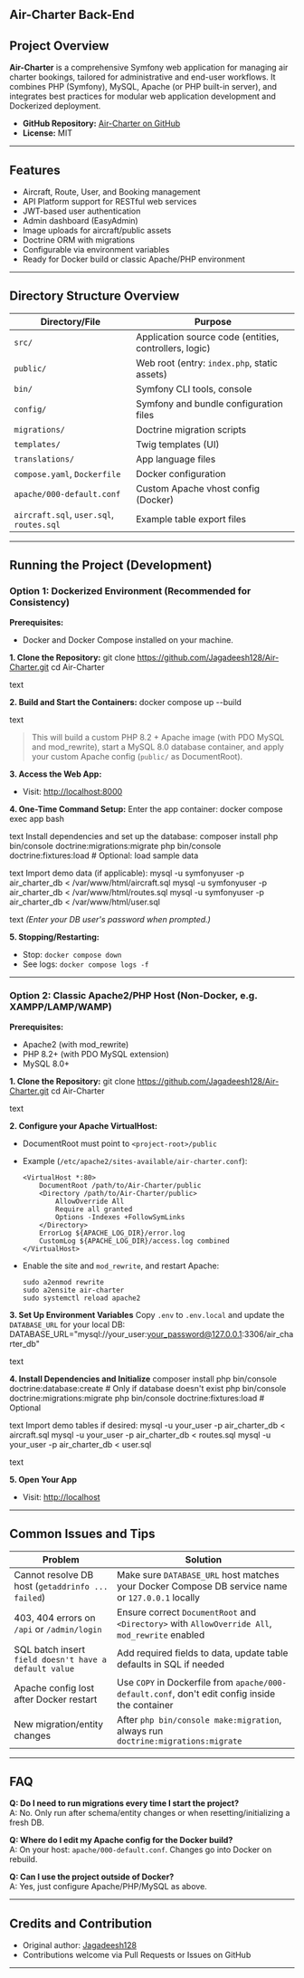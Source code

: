 ## Air-Charter Back-End

## Project Overview

**Air-Charter** is a comprehensive Symfony web application for managing air charter bookings, tailored for administrative and end-user workflows. It combines PHP (Symfony), MySQL, Apache (or PHP built-in server), and integrates best practices for modular web application development and Dockerized deployment.

- **GitHub Repository:** [Air-Charter on GitHub](https://github.com/Jagadeesh128/Air-Charter)
- **License:** MIT

---

## Features

- Aircraft, Route, User, and Booking management
- API Platform support for RESTful web services
- JWT-based user authentication
- Admin dashboard (EasyAdmin)
- Image uploads for aircraft/public assets
- Doctrine ORM with migrations
- Configurable via environment variables
- Ready for Docker build or classic Apache/PHP environment

---

## Directory Structure Overview

| Directory/File                     | Purpose                                                 |
|-------------------------------------|--------------------------------------------------------|
| `src/`                             | Application source code (entities, controllers, logic) |
| `public/`                          | Web root (entry: `index.php`, static assets)           |
| `bin/`                             | Symfony CLI tools, console                             |
| `config/`                          | Symfony and bundle configuration files                 |
| `migrations/`                      | Doctrine migration scripts                             |
| `templates/`                       | Twig templates (UI)                                    |
| `translations/`                    | App language files                                     |
| `compose.yaml`, `Dockerfile`        | Docker configuration                                   |
| `apache/000-default.conf`           | Custom Apache vhost config (Docker)                    |
| `aircraft.sql`, `user.sql`, `routes.sql` | Example table export files                      |

---

## Running the Project (Development)

### Option 1: Dockerized Environment (Recommended for Consistency)

**Prerequisites:**
- Docker and Docker Compose installed on your machine.

**1. Clone the Repository:**
git clone https://github.com/Jagadeesh128/Air-Charter.git
cd Air-Charter

text

**2. Build and Start the Containers:**
docker compose up --build

text
> This will build a custom PHP 8.2 + Apache image (with PDO MySQL and mod_rewrite), start a MySQL 8.0 database container, and apply your custom Apache config (`public/` as DocumentRoot).

**3. Access the Web App:**
- Visit: [http://localhost:8000](http://localhost:8000)

**4. One-Time Command Setup:**
Enter the app container:
docker compose exec app bash

text
Install dependencies and set up the database:
composer install
php bin/console doctrine:migrations:migrate
php bin/console doctrine:fixtures:load # Optional: load sample data

text
Import demo data (if applicable):
mysql -u symfonyuser -p air_charter_db < /var/www/html/aircraft.sql
mysql -u symfonyuser -p air_charter_db < /var/www/html/routes.sql
mysql -u symfonyuser -p air_charter_db < /var/www/html/user.sql

text
*(Enter your DB user's password when prompted.)*

**5. Stopping/Restarting:**
- Stop: `docker compose down`
- See logs: `docker compose logs -f`

---

### Option 2: Classic Apache2/PHP Host (Non-Docker, e.g. XAMPP/LAMP/WAMP)

**Prerequisites:**
- Apache2 (with mod_rewrite)
- PHP 8.2+ (with PDO MySQL extension)
- MySQL 8.0+

**1. Clone the Repository:**
git clone https://github.com/Jagadeesh128/Air-Charter.git
cd Air-Charter

text

**2. Configure your Apache VirtualHost:**
- DocumentRoot must point to `<project-root>/public`
- Example (`/etc/apache2/sites-available/air-charter.conf`):

    ```
    <VirtualHost *:80>
        DocumentRoot /path/to/Air-Charter/public
        <Directory /path/to/Air-Charter/public>
            AllowOverride All
            Require all granted
            Options -Indexes +FollowSymLinks
        </Directory>
        ErrorLog ${APACHE_LOG_DIR}/error.log
        CustomLog ${APACHE_LOG_DIR}/access.log combined
    </VirtualHost>
    ```

- Enable the site and `mod_rewrite`, and restart Apache:
    ```
    sudo a2enmod rewrite
    sudo a2ensite air-charter
    sudo systemctl reload apache2
    ```

**3. Set Up Environment Variables**
Copy `.env` to `.env.local` and update the `DATABASE_URL` for your local DB:
DATABASE_URL="mysql://your_user:your_password@127.0.0.1:3306/air_charter_db"

text

**4. Install Dependencies and Initialize**
composer install
php bin/console doctrine:database:create # Only if database doesn't exist
php bin/console doctrine:migrations:migrate
php bin/console doctrine:fixtures:load # Optional

text
Import demo tables if desired:
mysql -u your_user -p air_charter_db < aircraft.sql
mysql -u your_user -p air_charter_db < routes.sql
mysql -u your_user -p air_charter_db < user.sql

text

**5. Open Your App**
- Visit: [http://localhost](http://localhost)

---

## Common Issues and Tips

| Problem                                               | Solution                                                                                       |
|-------------------------------------------------------|------------------------------------------------------------------------------------------------|
| Cannot resolve DB host (`getaddrinfo ... failed`)     | Make sure `DATABASE_URL` host matches your Docker Compose DB service name or `127.0.0.1` locally|
| 403, 404 errors on `/api` or `/admin/login`           | Ensure correct `DocumentRoot` and `<Directory>` with `AllowOverride All`, `mod_rewrite` enabled|
| SQL batch insert `field doesn't have a default value` | Add required fields to data, update table defaults in SQL if needed                            |
| Apache config lost after Docker restart               | Use `COPY` in Dockerfile from `apache/000-default.conf`, don't edit config inside the container |
| New migration/entity changes                          | After `php bin/console make:migration`, always run `doctrine:migrations:migrate`               |

---

## FAQ

**Q: Do I need to run migrations every time I start the project?**  
A: No. Only run after schema/entity changes or when resetting/initializing a fresh DB.

**Q: Where do I edit my Apache config for the Docker build?**  
A: On your host: `apache/000-default.conf`. Changes go into Docker on rebuild.

**Q: Can I use the project outside of Docker?**  
A: Yes, just configure Apache/PHP/MySQL as above.

---

## Credits and Contribution

- Original author: [Jagadeesh128](https://github.com/Jagadeesh128)
- Contributions welcome via Pull Requests or Issues on GitHub

---
